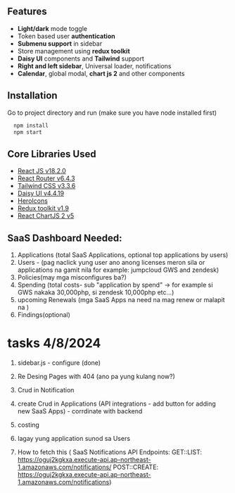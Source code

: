 
## Features

- **Light/dark** mode toggle
- Token based user **authentication**
- **Submenu support** in sidebar
- Store management using **redux toolkit**
- **Daisy UI** components and **Tailwind** support
- **Right and left sidebar**, Universal loader, notifications
- **Calendar**, global modal, **chart js 2**  and other components


## Installation

Go to project directory and run (make sure you have node installed first)

```bash
  npm install
  npm start
```
    
## Core Libraries Used

- [React JS v18.2.0](https://reactjs.org/)
- [React Router v6.4.3](https://reactrouter.com/en/main)
- [Tailwind CSS v3.3.6](https://tailwindcss.com/)
- [Daisy UI v4.4.19](https://daisyui.com/)
- [HeroIcons](https://heroicons.com/)
- [Redux toolkit v1.9](https://redux-toolkit.js.org/)
- [React ChartJS 2 v5](https://react-chartjs-2.js.org/)

## SaaS Dashboard Needed:

1. Applications (total SaaS Applications, optional top applications by users)
2. Users - (pag naclick yung user ano anong licenses meron sila or applications na gamit nila for example: jumpcloud GWS and zendesk)
3. Policies(may mga misconfigures ba?)
4. Spending (total costs- sub "application by spend" -> for example si GWS nakaka 30,000php, si zendesk 10,000php etc...)
5. upcoming Renewals (mga SaaS Apps na need na mag renew or malapit na )
6. Findings(optional)



# tasks 4/8/2024

1. sidebar.js - configure (done)
2. Re Desing Pages with 404 (ano pa yung kulang now?)
3. Crud in Notification 
4. create Crud in Applications (API integrations - add button for adding new SaaS Apps) - corrdinate with backend

5. costing
6. lagay yung application sunod sa Users
7. How to fetch this ( SaaS Notifications API Endpoints: GET::LIST: https://oguj2kgkxa.execute-api.ap-northeast-1.amazonaws.com/notifications/ POST::CREATE: https://oguj2kgkxa.execute-api.ap-northeast-1.amazonaws.com/notifications)